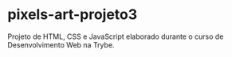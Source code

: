 # pixels-art-projeto3
Projeto de HTML, CSS e JavaScript elaborado durante o curso de Desenvolvimento Web na Trybe.
